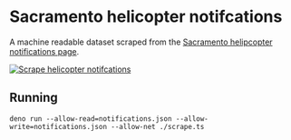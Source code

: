 # Sacramento helicopter notifcations

A machine readable dataset scraped from the [Sacramento helipcopter notifications page](https://www.cityofsacramento.org/Police/News-Alerts/Helicopter-Notifications).

[![Scrape helicopter notifcations](https://github.com/jeremiak/sacramento-helicopter-notifications/actions/workflows/scrape.yml/badge.svg)](https://github.com/jeremiak/sacramento-helicopter-notifications/actions/workflows/scrape.yml)

## Running

```
deno run --allow-read=notifications.json --allow-write=notifications.json --allow-net ./scrape.ts
```
